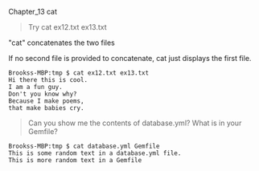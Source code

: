 Chapter_13 cat

> Try cat ex12.txt ex13.txt

"cat" concatenates the two files

If no second file is provided to concatenate, cat just displays the
first file.

```
Brookss-MBP:tmp $ cat ex12.txt ex13.txt
Hi there this is cool.
I am a fun guy.
Don't you know why?
Because I make poems,
that make babies cry.
```
> Can you show me the contents of database.yml?
> What is in your Gemfile?

```  
Brookss-MBP:tmp $ cat database.yml Gemfile
This is some random text in a database.yml file.
This is more random text in a Gemfile
```
